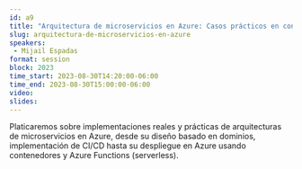 ```yaml
---
id: a9
title: "Arquitectura de microservicios en Azure: Casos prácticos en contenedores y serverless"
slug: arquitectura-de-microservicios-en-azure
speakers:
 - Mijail Espadas
format: session
block: 2023
time_start: 2023-08-30T14:20:00-06:00
time_end: 2023-08-30T15:00:00-06:00
video:
slides:
---
```



Platicaremos sobre implementaciones reales y prácticas de arquitecturas de microservicios en Azure, desde su diseño basado en dominios, implementación de CI/CD hasta su despliegue en Azure usando contenedores y Azure Functions (serverless).